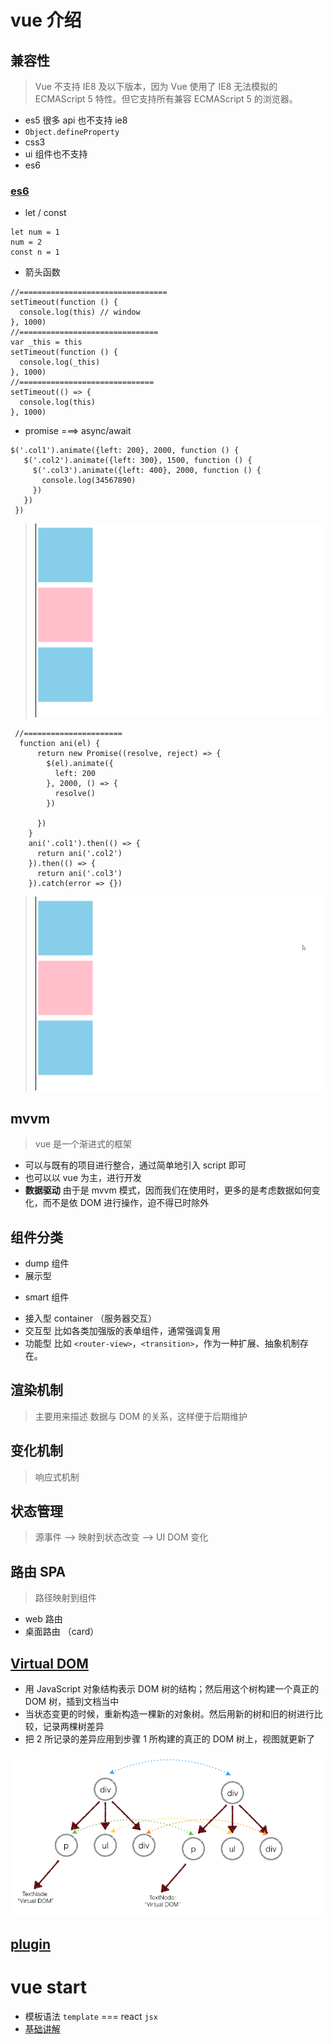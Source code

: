 # vue 介绍

## 兼容性

> Vue 不支持 IE8 及以下版本，因为 Vue 使用了 IE8 无法模拟的 ECMAScript 5 特性。但它支持所有兼容 ECMAScript 5 的浏览器。

- es5 很多 api 也不支持 ie8
- `Object.defineProperty`
- css3
- ui 组件也不支持
- es6

### [es6](http://es6.ruanyifeng.com/)

- let / const

```
let num = 1
num = 2
const n = 1
```

- 箭头函数

```
//=================================
setTimeout(function () {
  console.log(this) // window
}, 1000)
//===============================
var _this = this
setTimeout(function () {
  console.log(_this)
}, 1000)
//==============================
setTimeout(() => {
  console.log(this)
}, 1000)
```

- promise ===> async/await

```
$('.col1').animate({left: 200}, 2000, function () {
   $('.col2').animate({left: 300}, 1500, function () {
     $('.col3').animate({left: 400}, 2000, function () {
       console.log(34567890)
     })
   })
 })
```

> <img src="./vueinfo/oldAnimate.gif" />

```
 //======================
  function ani(el) {
      return new Promise((resolve, reject) => {
        $(el).animate({
          left: 200
        }, 2000, () => {
          resolve()
        })

      })
    }
    ani('.col1').then(() => {
      return ani('.col2')
    }).then(() => {
      return ani('.col3')
    }).catch(error => {})

```

> <img src="./vueinfo/newAnimate.gif" />

## mvvm

> vue 是一个渐进式的框架

- 可以与既有的项目进行整合，通过简单地引入 script 即可
- 也可以以 vue 为主，进行开发
- **数据驱动** 由于是 mvvm 模式，因而我们在使用时，更多的是考虑数据如何变化，而不是依 DOM 进行操作，迫不得已时除外

## 组件分类

- dump 组件
- 展示型

* smart 组件

- 接入型 container （服务器交互）
- 交互型 比如各类加强版的表单组件，通常强调复用
- 功能型 比如 `<router-view>`，`<transition>`，作为一种扩展、抽象机制存在。

## 渲染机制

> 主要用来描述 数据与 DOM 的关系，这样便于后期维护

## 变化机制

> 响应式机制

## 状态管理

> 源事件 --> 映射到状态改变 --> UI DOM 变化

## 路由 SPA

> 路径映射到组件

- web 路由
- 桌面路由 （card）

## [Virtual DOM](https://github.com/livoras/blog/issues/13)

- 用 JavaScript 对象结构表示 DOM 树的结构；然后用这个树构建一个真正的 DOM 树，插到文档当中
- 当状态变更的时候，重新构造一棵新的对象树。然后用新的树和旧的树进行比较，记录两棵树差异
- 把 2 所记录的差异应用到步骤 1 所构建的真正的 DOM 树上，视图就更新了

<img src="./vueinfo/Virtual DOM.png" />

## [plugin](https://github.com/vuejs/awesome-vue)

# vue start

- 模板语法 `template` === react `jsx`
- [基础讲解](http://naotu.baidu.com/file/285c831b1f396e24b401cc3f737f019c?token=72f0403c98561e07)
